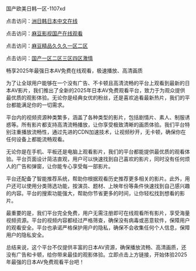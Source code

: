 国产欧美日韩一区-1107xd

点击访问：<a href="https://heiliaowt0d7p.pages.dev/">洲日韩日本中文在线</a>

点击访问：<a href="https://heiliaozj3tjd.pages.dev/">麻豆影视国产在线观看</a>

点击访问：<a href="https://heiliaoe8ajia.pages.dev/">麻豆精品久久久一区二区</a>

点击访问：<a href="https://heiliaoxwd5i8.pages.dev/">国产一区二区三区四区激情</a>

畅享2025年最强日本AV免费在线观看，极速播放、高清画质

为了让全球用户能够在一个没有广告、不卡顿且高清流畅的平台上观看到最新的日本AV影片，我们推出了全新的2025年日本AV免费观看平台，致力于为观众提供最优质的观影体验。无论你是经典女优的粉丝，还是喜欢追看最新热片，我们的平台都能满足你的一切需求。

平台内的视频资源种类繁多，涵盖了各种类型的影片，包括剧情片、素人、制服诱惑等。所有影片都支持高清流畅播放，让你享受极致清晰的画质体验。我们平台特别注重播放流畅性，通过先进的CDN加速技术，让视频秒开，无卡顿，确保你在任何设备上都能流畅观看。

无论你是在手机、平板还是电脑上观看影片，我们的平台都能提供最优质的观看体验。平台页面设计简洁直观，用户可以快速找到自己喜欢的影片，同时没有任何烦人的广告和弹窗，让你能专心享受每一部影片。

平台还配备了智能推荐系统，帮助你根据观看历史推荐更多相关的影片。此外，用户还可以使用分类筛选功能，按演员、题材、上映年份等条件快速找到自己感兴趣的内容。平台的搜索功能强大，帮助你节省更多的时间，让你轻松找到想看的影片。

最重要的是，我们平台完全免费，用户无需注册即可在线观看所有影片，享受海量视频资源。平台的视频内容都经过严格筛查，确保没有病毒或恶意软件，保障用户的观看安全。平台也承诺严格保护用户的隐私，确保不会收集任何个人信息，保障用户的隐私安全。

总结来说，这个平台不仅提供丰富的日本AV资源，确保播放流畅、高清画质，还没有广告和卡顿，给你带来最佳的观影体验。立即点击上方链接，开始体验2025年最强的日本AV免费观看平台吧！

<span style="display:none;">[Canonical link](https://github.com/xued9631/10019 )</span>
